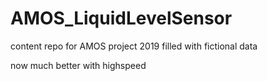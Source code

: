 # AMOS_LiquidLevelSensor
content repo for AMOS project 2019 filled with fictional data

now much better
with highspeed
